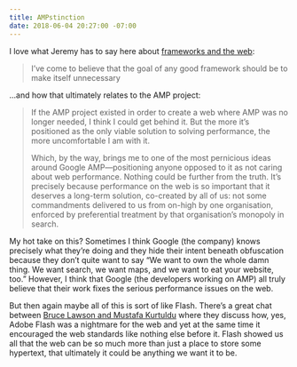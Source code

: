 ```yaml
---
title: AMPstinction
date: 2018-06-04 20:27:00 -07:00
---
```


I love what Jeremy has to say here about [frameworks and the web](https://adactio.com/journal/13964):

> I’ve come to believe that the goal of any good framework should be to make itself unnecessary

...and how that ultimately relates to the AMP project:

> If the AMP project existed in order to create a web where AMP was no longer needed, I think I could get behind it. But the more it’s positioned as the only viable solution to solving performance, the more uncomfortable I am with it.
> 
> Which, by the way, brings me to one of the most pernicious ideas around Google AMP—positioning anyone opposed to it as not caring about web performance. Nothing could be further from the truth. It’s precisely because performance on the web is so important that it deserves a long-term solution, co-created by all of us: not some commandments delivered to us from on-high by one organisation, enforced by preferential treatment by that organisation’s monopoly in search.

My hot take on this? Sometimes I think Google (the company) knows precisely what they’re doing and they hide their intent beneath obfuscation because they don’t quite want to say “We want to own the whole damn thing. We want search, we want maps, and we want to eat your website, too.” However, I think that Google (the developers working on AMP) all truly believe that their work fixes the serious performance issues on the web. 

But then again maybe all of this is sort of like Flash. There’s a great chat between [Bruce Lawson and Mustafa Kurtuldu](https://www.youtube.com/watch?v=tvLF7zllsv0) where they discuss how, yes, Adobe Flash was a nightmare for the web and yet at the same time it encouraged the web standards like nothing else before it. Flash showed us all that the web can be so much more than just a place to store some hypertext, that ultimately it could be anything we want it to be.